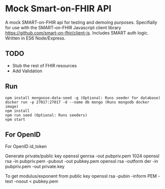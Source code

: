 # Mock Smart-on-FHIR API
A mock SMART-on-FHIR api for testing and demoing purposes. Specifially for use with the
SMART-on-FHIR Javascript client library https://github.com/smart-on-fhir/client-js. Includes SMART auth logic.  Written in ES6
Node/Express.

## TODO
* Stub the rest of FHIR resources
* Add Validation

## Run
```
npm install mongoose-data-seed -g (Optional: Runs seeder for database)
docker run -p 27017:27017 -d --name db mongo (Runs mongodb docker image)
npm install
npm run seed (Optional: Runs seeders)
npm start
```

## For OpenID
For OpenID id_token

Generate private/public key
openssl genrsa -out pubpriv.pem 1024
openssl rsa -in pubpriv.pem -pubout -out pubkey.pem
openssl rsa -outform der -in pubpriv.pem -out private.key

To get modulus/exponent from public key
openssl rsa -pubin -inform PEM -text -noout < pubkey.pem

